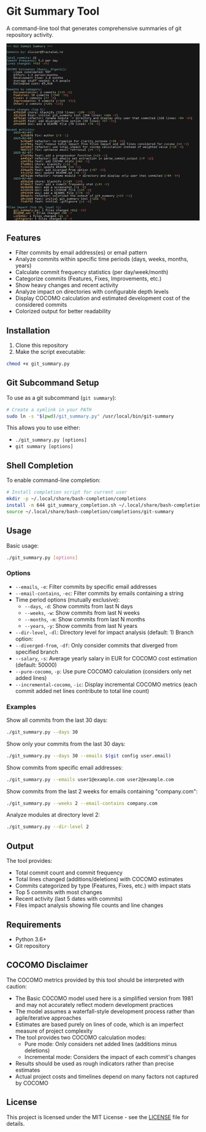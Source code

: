 # Git Summary Tool

A command-line tool that generates comprehensive summaries of git repository activity.

![Git Summary Tool Screenshot](screenshot.png)

## Features

- Filter commits by email address(es) or email pattern
- Analyze commits within specific time periods (days, weeks, months, years)
- Calculate commit frequency statistics (per day/week/month)
- Categorize commits (Features, Fixes, Improvements, etc.)
- Show heavy changes and recent activity
- Analyze impact on directories with configurable depth levels
- Display COCOMO calculation and estimated development cost of the considered commits
- Colorized output for better readability

## Installation

1. Clone this repository
2. Make the script executable:
```bash
chmod +x git_summary.py
```

## Git Subcommand Setup

To use as a git subcommand (`git summary`):

```bash
# Create a symlink in your PATH
sudo ln -s "$(pwd)/git_summary.py" /usr/local/bin/git-summary
```

This allows you to use either:
- `./git_summary.py [options]`
- `git summary [options]`

## Shell Completion

To enable command-line completion:

```bash
# Install completion script for current user
mkdir -p ~/.local/share/bash-completion/completions
install -m 644 git_summary_completion.sh ~/.local/share/bash-completion/completions/git-summary
source ~/.local/share/bash-completion/completions/git-summary
```

## Usage

Basic usage:
```bash
./git_summary.py [options]
```

### Options

- `--emails`, `-e`: Filter commits by specific email addresses
- `--email-contains`, `-ec`: Filter commits by emails containing a string
- Time period options (mutually exclusive):
  - `--days`, `-d`: Show commits from last N days
  - `--weeks`, `-w`: Show commits from last N weeks
  - `--months`, `-m`: Show commits from last N months
  - `--years`, `-y`: Show commits from last N years
- `--dir-level`, `-dl`: Directory level for impact analysis (default: 1)
Branch option:
- `--diverged-from`, `-df`: Only consider commits that diverged from specified branch
- `--salary`, `-s`: Average yearly salary in EUR for COCOMO cost estimation (default: 50000)
- `--pure-cocomo`, `-p`: Use pure COCOMO calculation (considers only net added lines)
- `--incremental-cocomo`, `-ic`: Display incremental COCOMO metrics (each commit added net lines contribute to total line count)

### Examples

Show all commits from the last 30 days:
```bash
./git_summary.py --days 30
```

Show only your commits from the last 30 days:
```bash
./git_summary.py --days 30 --emails $(git config user.email)
```

Show commits from specific email addresses:
```bash
./git_summary.py --emails user1@example.com user2@example.com
```

Show commits from the last 2 weeks for emails containing "company.com":
```bash
./git_summary.py --weeks 2 --email-contains company.com
```

Analyze modules at directory level 2:
```bash
./git_summary.py --dir-level 2
```

## Output

The tool provides:
- Total commit count and commit frequency
- Total lines changed (additions/deletions) with COCOMO estimates
- Commits categorized by type (Features, Fixes, etc.) with impact stats
- Top 5 commits with most changes
- Recent activity (last 5 dates with commits)
- Files impact analysis showing file counts and line changes

## Requirements

- Python 3.6+
- Git repository

## COCOMO Disclaimer

The COCOMO metrics provided by this tool should be interpreted with caution:

- The Basic COCOMO model used here is a simplified version from 1981 and may not accurately reflect modern development practices
- The model assumes a waterfall-style development process rather than agile/iterative approaches
- Estimates are based purely on lines of code, which is an imperfect measure of project complexity
- The tool provides two COCOMO calculation modes:
  - Pure mode: Only considers net added lines (additions minus deletions)
  - Incremental mode: Considers the impact of each commit's changes
- Results should be used as rough indicators rather than precise estimates
- Actual project costs and timelines depend on many factors not captured by COCOMO

## License

This project is licensed under the MIT License - see the [LICENSE](LICENSE) file for details.
